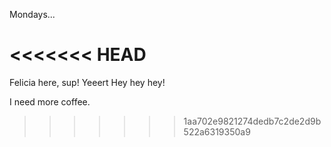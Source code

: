 Mondays...

# <<<<<<< HEAD

Felicia here, sup!
Yeeert
Hey hey hey!

I need more coffee.

> > > > > > > 1aa702e9821274dedb7c2de2d9b522a6319350a9
